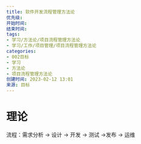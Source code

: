 ```yaml
---
title: 软件开发流程管理方法论
优先级: 
开始时间: 
结束时间: 
tags: 
- 学习/方法论/项目流程管理方法论
- 学习/工作/项目管理/项目流程管理方法论
categories:
- 002目标
- 学习
- 方法论
- 项目流程管理方法论
创建时间: 2023-02-12 13:01
来源: 目标
---
```

# 理论

流程：需求分析 -> 设计 -> 开发 -> 测试 ->发布 -> 运维
